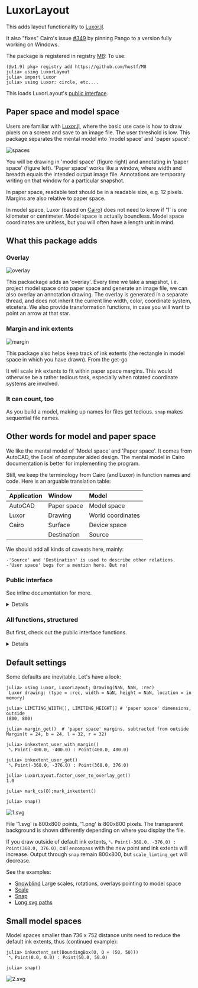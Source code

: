 # LuxorLayout

This adds layout functionality to [Luxor.jl](https://github.com/JuliaGraphics/Luxor.jl). 

It also "fixes" Cairo's issue [#349](https://github.com/JuliaGraphics/Cairo.jl/issues/349) by pinning Pango to a version fully working on Windows.

The package is registered in registry [M8](https://github.com/hustf/M8):
To use:

```
(@v1.9) pkg> registry add https://github.com/hustf/M8
julia> using LuxorLayout
julia> import Luxor
julia> using Luxor: circle, etc.... 
```

This loads LuxorLayout's [public interface](#Public-interface).


## Paper space and model space
Users are familiar with [Luxor.jl](https://github.com/JuliaGraphics/Luxor.jl), where the basic use case is how to draw pixels on a screen and save to an image file. The user threshold is low. This package separates the mental model into 'model space' and 'paper space':

<img src="resources/spaces.svg" alt = "spaces" style="display: inline-block; margin: 0 auto; max-width: 640px">

You will be drawing in 'model space' (figure right) and annotating in 'paper space' (figure left). 'Paper space' works like a window, where width and breadth equals the intended output image file. Annotations are temporary writing on that window for a particular snapshot.

In paper space, readable text should be in a readable size, e.g. 12 pixels. Margins are also relative to paper space. 

In model space, Luxor (based on [Cairo](https://github.com/JuliaGraphics/Cairo.jl)) does not need to know if '1' is one kilometer or centimeter. Model space is actually boundless. Model space coordinates are unitless, but you will often have a length unit in mind. 

## What this package adds 
### Overlay

<img src="resources/overlay.svg" alt = "overlay" style="display: inline-block; margin: 0 auto; max-width: 640px">

This packackage adds an 'overlay'. Every time we take a snapshot, i.e. project model space onto paper space and generate an image file, we can also overlay an annotation drawing. The overlay is generated in a separate thread, and does not inherit the current line width, color, coordinate system, etcetera. We also provide transformation functions, in case you will want to point an arrow at that star.

### Margin and ink extents
<img src="resources/margin.svg" alt = "margin" style="display: inline-block; margin: 0 auto; max-width: 640px">

This package also helps keep track of ink extents (the rectangle in model space in which you have drawn). From the get-go

It will scale ink extents to fit within paper space margins. This would otherwise be a rather tedious task, especially when rotated coordinate systems are involved.


### It can count, too
As you build a model, making up names for files get tedious. `snap` makes sequential file names. 


## Other words for model and paper space

We like the mental model of 'Model space' and 'Paper space'. It comes from AutoCAD, the Excel of computer aided design. The mental model in Cairo documentation is better for implementing the program.

 Still, we keep the terminology from Cairo (and Luxor) in function names and code. Here is an arguable translation table:


| Application | Window              |  Model          |
|:-----       |:----                |:----            |
|AutoCAD      |Paper space          |Model space      |
|Luxor        |Drawing              |World coordinates| 
|Cairo        |Surface              |Device space     |
|             |Destination          |Source           |

We should add all kinds of caveats here, mainly: 

    -'Source' and 'Destination' is used to describe other relations. 
    -'User space' begs for a mention here. But no!

  ### Public interface

See inline documentation for more.
<details>

 1. Margin and limiting width or height

    * margin_get
    * margin_set
    * Margin
    * factor_user_to_overlay_get
    * LIMITING_WIDTH
    * LIMITING_HEIGHT

 2. Inkextent
    * encompass
    * inkextent_set
    * inkextent_reset
    * inkextent_user_with_margin
    * inkextent_user_get
    * inkextent_device_get
    * point_device_get
    * point_user_get
    

 3. Overlay file

    * text_on_overlay
    * user_origin_in_overlay_space_get

 4. Snap

     -> png and svg sequential files

     -> png in memory

     Uses a second thread to add overlays

    * snap
    * countimage_setvalue

 5. Utilities for user and debugging

     * mark_inkextent
     * mark_cs
     * rotation_device_get
     * distance_to_device_origin_get

</details>


  ### All functions, structured

  But first, check out the public interface functions.

<details>
 1. Margins and limiting width or height

    margin_get, margin_set, Margin, 
    factor_user_to_overlay_get,
    LIMITING_WIDTH[], LIMITING_HEIGHT[]

 2. Inkextent

```
    encompass, inkextent_user_with_margin,
    inkextent_reset, inkextent_user_get, 
    inkextent_set, inkextent_device_get, 
    point_device_get, point_user_get
```

 3. Overlay file

    This is normally run in a second thread with a separate Cairo instance.
```
    byte_description, overlay_file,
    assert_second_thread, assert_file_exists,
    text_on_overlay, user_origin_in_overlay_space_get
```

 4. Snap

     -> png and svg sequential files

     -> png in memory uses a second thread to add overlays.

```
    snap, countimage, countimage_setvalue,
    text_on_overlay
```

 5. Utilities for user and debugging

```
     mark_inkextent, mark_cs, 
     rotation_device_get, distance_to_device_origin_get
```

</details>


## Default settings

Some defaults are inevitable. Let's have a look:

```
julia> using Luxor, LuxorLayout; Drawing(NaN, NaN, :rec)
 Luxor drawing: (type = :rec, width = NaN, height = NaN, location = in memory)

julia> LIMITING_WIDTH[], LIMITING_HEIGHT[] # 'paper space' dimensions, outside
(800, 800)

julia> margin_get()  # 'paper space' margins, subtracted from outside
Margin(t = 24, b = 24, l = 32, r = 32)

julia> inkextent_user_with_margin()
 ⤡ Point(-400.0, -400.0) : Point(400.0, 400.0)

julia> inkextent_user_get()
 ⤡ Point(-368.0, -376.0) : Point(368.0, 376.0)

julia> LuxorLayout.factor_user_to_overlay_get()
1.0

julia> mark_cs(O);mark_inkextent()

julia> snap()
```

<img src="resources/1.svg" alt = "1.svg" style="display: inline-block; margin: 0 auto; max-width: 640px">


File '1.svg' is 800x800 points, '1.png' is 800x800 pixels. The transparent background is shown differently depending on where you display the file.

If you draw outside of default ink extents, `⤡ Point(-368.0, -376.0) : Point(368.0, 376.0)`, call `encompass` with the new point and ink extents will increase. Output through `snap` remain 800x800, but `scale_limting_get` will decrease.

See the examples:

*    [Snowblind](test/test_snowblind.md) Large scales, rotations, overlays pointing to model space
*    [Scale](test/test_scale.md)
*    [Snap](test/test_snap.md)
*    [Long svg paths](test/test_long_svg_paths.md)

## Small model spaces

Model spaces smaller than 736 x 752 distance units need to reduce the default ink extents, thus (continued example):

```
julia> inkextent_set(BoundingBox(O, O + (50, 50)))
 ⤡ Point(0.0, 0.0) : Point(50.0, 50.0)

julia> snap()
```
<img src="resources/2.svg" alt = "2.svg" style="display: inline-block; margin: 0 auto; max-width: 640px">
